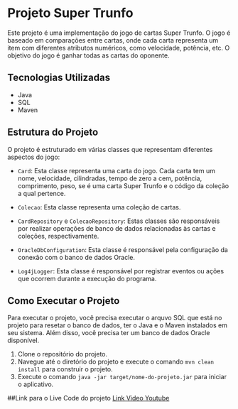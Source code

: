 # Projeto Super Trunfo

Este projeto é uma implementação do jogo de cartas Super Trunfo. O jogo é baseado em comparações entre cartas, onde cada carta representa um item com diferentes atributos numéricos, como velocidade, potência, etc. O objetivo do jogo é ganhar todas as cartas do oponente.

## Tecnologias Utilizadas

- Java
- SQL
- Maven

## Estrutura do Projeto

O projeto é estruturado em várias classes que representam diferentes aspectos do jogo:

- `Card`: Esta classe representa uma carta do jogo. Cada carta tem um nome, velocidade, cilindradas, tempo de zero a cem, potência, comprimento, peso, se é uma carta Super Trunfo e o código da coleção a qual pertence.

- `Colecao`: Esta classe representa uma coleção de cartas.

- `CardRepository` e `ColecaoRepository`: Estas classes são responsáveis por realizar operações de banco de dados relacionadas às cartas e coleções, respectivamente.

- `OracleDbConfiguration`: Esta classe é responsável pela configuração da conexão com o banco de dados Oracle.

- `Log4jLogger`: Esta classe é responsável por registrar eventos ou ações que ocorrem durante a execução do programa.

## Como Executar o Projeto

Para executar o projeto, você precisa executar o arquvo SQL que está no projeto para resetar o banco de dados, ter o Java e o Maven instalados em seu sistema. Além disso, você precisa ter um banco de dados Oracle disponível.

1. Clone o repositório do projeto.
2. Navegue até o diretório do projeto e execute o comando `mvn clean install` para construir o projeto.
3. Execute o comando `java -jar target/nome-do-projeto.jar` para iniciar o aplicativo.

##Link para o Live Code do projeto
[Link Video Youtube](https://www.youtube.com/watch?v=3aT3eID34Do&t=148s)
